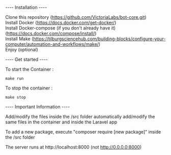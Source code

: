 ---- Installation ----

Clone this repository (https://github.com/VictoriaLabs/bot-core.git)  
Install Docker (https://docs.docker.com/get-docker/)  
Install Docker-compose (if you don't already have it) (https://docs.docker.com/compose/install/)  
Install Make (https://tilburgsciencehub.com/building-blocks/configure-your-computer/automation-and-workflows/make/)  
Enjoy (optional)  

---- Get started ----

To start the Container :

```
make run
```

To stop the container :

```
make stop
```

---- Important Information ----

Add/modify the files inside the /src folder automatically add/modify the  same files in the container and inside the Laravel app

To add a new package, execute "composer require [new package]" inside the /src folder

The server runs at http://localhost:8000 (not http://0.0.0.0:8000)

